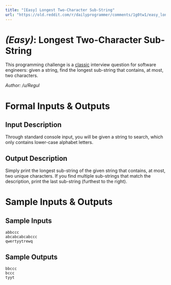 ```yaml
---
title: "[Easy] Longest Two-Character Sub-String"
url: "https://old.reddit.com/r/dailyprogrammer/comments/1g0tw1/easy_longest_twocharacter_substring/"
---
```


# [](#EasyIcon) *(Easy)*: Longest Two-Character Sub-String

This programming challenge is a [classic](http://en.wikipedia.org/wiki/Longest_common_substring_problem) interview question for software engineers: given a string, find the longest sub-string that contains, at most, two characters.

*Author: /u/Regul*

# Formal Inputs & Outputs
## Input Description

Through standard console input, you will be given a string to search, which only contains lower-case alphabet letters.

## Output Description

Simply print the longest sub-string of the given string that contains, at most, two unique characters. If you find multiple sub-strings that match the description, print the last sub-string (furthest to the right).

# Sample Inputs & Outputs
## Sample Inputs

    abbccc
    abcabcabcabccc
    qwertyytrewq

## Sample Outputs

    bbccc
    bccc
    tyyt
